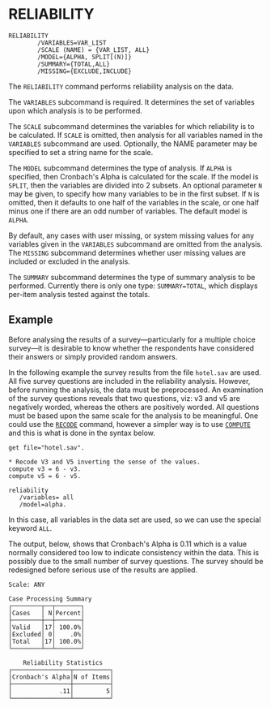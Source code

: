 # RELIABILITY

```
RELIABILITY
        /VARIABLES=VAR_LIST
        /SCALE (NAME) = {VAR_LIST, ALL}
        /MODEL={ALPHA, SPLIT[(N)]}
        /SUMMARY={TOTAL,ALL}
        /MISSING={EXCLUDE,INCLUDE}
```

The `RELIABILITY` command performs reliability analysis on the data.

The `VARIABLES` subcommand is required.  It determines the set of
variables upon which analysis is to be performed.

The `SCALE` subcommand determines the variables for which reliability
is to be calculated.  If `SCALE` is omitted, then analysis for all
variables named in the `VARIABLES` subcommand are used.  Optionally, the
NAME parameter may be specified to set a string name for the scale.

The `MODEL` subcommand determines the type of analysis.  If `ALPHA`
is specified, then Cronbach's Alpha is calculated for the scale.  If the
model is `SPLIT`, then the variables are divided into 2 subsets.  An
optional parameter `N` may be given, to specify how many variables to be
in the first subset.  If `N` is omitted, then it defaults to one half of
the variables in the scale, or one half minus one if there are an odd
number of variables.  The default model is `ALPHA`.

By default, any cases with user missing, or system missing values for
any variables given in the `VARIABLES` subcommand are omitted from the
analysis.  The `MISSING` subcommand determines whether user missing
values are included or excluded in the analysis.

The `SUMMARY` subcommand determines the type of summary analysis to
be performed.  Currently there is only one type: `SUMMARY=TOTAL`, which
displays per-item analysis tested against the totals.

## Example

Before analysing the results of a survey—particularly for a multiple
choice survey—it is desirable to know whether the respondents have
considered their answers or simply provided random answers.

In the following example the survey results from the file `hotel.sav`
are used.  All five survey questions are included in the reliability
analysis.  However, before running the analysis, the data must be
preprocessed.  An examination of the survey questions reveals that two
questions, viz: v3 and v5 are negatively worded, whereas the others
are positively worded.  All questions must be based upon the same
scale for the analysis to be meaningful.  One could use the
[`RECODE`](recode.md) command, however a simpler way is to use
[`COMPUTE`](compute.md) and this is what is done in the syntax below.

```
get file="hotel.sav".

* Recode V3 and V5 inverting the sense of the values.
compute v3 = 6 - v3.
compute v5 = 6 - v5.

reliability
   /variables= all
   /model=alpha.
```

In this case, all variables in the data set are used, so we can use
the special keyword `ALL`.

The output, below, shows that Cronbach's Alpha is 0.11 which is a
value normally considered too low to indicate consistency within the
data.  This is possibly due to the small number of survey questions.
The survey should be redesigned before serious use of the results are
applied.

```
Scale: ANY

Case Processing Summary
┌────────┬──┬───────┐
│Cases   │ N│Percent│
├────────┼──┼───────┤
│Valid   │17│ 100.0%│
│Excluded│ 0│    .0%│
│Total   │17│ 100.0%│
└────────┴──┴───────┘

    Reliability Statistics
┌────────────────┬──────────┐
│Cronbach's Alpha│N of Items│
├────────────────┼──────────┤
│             .11│         5│
└────────────────┴──────────┘
```
